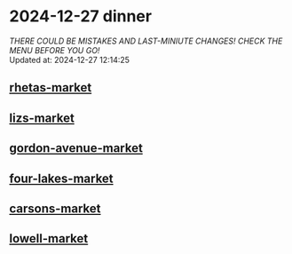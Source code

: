 # 2024-12-27 dinner  
*THERE COULD BE MISTAKES AND LAST-MINIUTE CHANGES! CHECK THE MENU BEFORE YOU GO!*  
Updated at: 2024-12-27 12:14:25  
## [rhetas-market](https://wisc-housingdining.nutrislice.com/menu/rhetas-market/dinner/2024-12-27)  
## [lizs-market](https://wisc-housingdining.nutrislice.com/menu/lizs-market/dinner/2024-12-27)  
## [gordon-avenue-market](https://wisc-housingdining.nutrislice.com/menu/gordon-avenue-market/dinner/2024-12-27)  
## [four-lakes-market](https://wisc-housingdining.nutrislice.com/menu/four-lakes-market/dinner/2024-12-27)  
## [carsons-market](https://wisc-housingdining.nutrislice.com/menu/carsons-market/dinner/2024-12-27)  
## [lowell-market](https://wisc-housingdining.nutrislice.com/menu/lowell-market/dinner/2024-12-27)  
  
